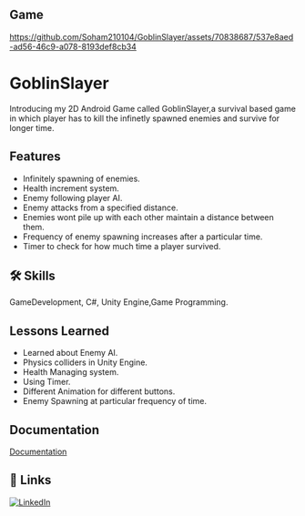 ## Game


https://github.com/Soham210104/GoblinSlayer/assets/70838687/537e8aed-ad56-46c9-a078-8193def8cb34


# GoblinSlayer

Introducing my 2D Android Game called GoblinSlayer,a survival based game in which player has to kill the infinetly spawned enemies and survive for longer time.


## Features

- Infinitely spawning of enemies.
- Health increment system.
- Enemy following player AI.
- Enemy attacks from a specified distance.
- Enemies wont pile up with each other maintain a distance 
  between them.
- Frequency of enemy spawning increases after a particular time.
- Timer to check for how much time a player survived.


## 🛠 Skills
GameDevelopment, C#, Unity Engine,Game Programming.


## Lessons Learned

- Learned about Enemy AI.
- Physics colliders in Unity Engine.
- Health Managing system.
- Using Timer.
- Different Animation for different buttons.
- Enemy Spawning at particular frequency of time.

## Documentation

[Documentation](https://docs.unity3d.com/Manual/index.html)


## 🔗 Links

[![LinkedIn](https://img.shields.io/badge/LinkedIn-0A66C2?style=for-the-badge&logo=linkedin&logoColor=white)](https://www.linkedin.com/posts/soham-ovhal-pccoe_androidgamedevelopment-unity2d-codereview-activity-7120485425361657856-tPUq?utm_source=share&utm_medium=member_desktop)


